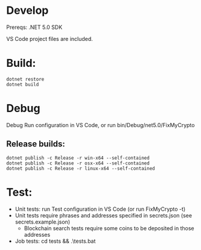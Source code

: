 # Develop

Prereqs: .NET 5.0 SDK

VS Code project files are included.

# Build:

    dotnet restore
    dotnet build

# Debug

Debug Run configuration in VS Code, or run bin/Debug/net5.0/FixMyCrypto

## Release builds:

    dotnet publish -c Release -r win-x64 --self-contained
    dotnet publish -c Release -r osx-x64 --self-contained
    dotnet publish -c Release -r linux-x64 --self-contained

# Test:

* Unit tests: run Test configuration in VS Code (or run FixMyCrypto -t)
* Unit tests require phrases and addresses specified in secrets.json (see secrets.example.json)
    * Blockchain search tests require some coins to be deposited in those addresses
* Job tests: cd tests && .\tests.bat
